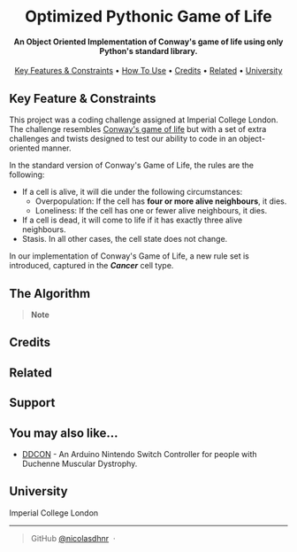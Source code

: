 
<h1 align="center">
  <br>
  Optimized Pythonic Game of Life
  <br>
</h1>

<h4 align="center"> An Object Oriented Implementation of Conway's game of life using only Python's standard library. </h4>


<p align="center">
  <a href="#key-features-&-constraints">Key Features & Constraints</a> •
  <a href="#how-to-use">How To Use</a> •
  <a href="#credits">Credits</a> •
  <a href="#related">Related</a> •
  <a href="#license">University</a>
</p>



## Key Feature & Constraints
This project was a coding challenge assigned at Imperial College London. The challenge resembles [Conway's game of life](https://en.wikipedia.org/wiki/Conway%27s_Game_of_Life) but with a set of extra challenges and twists designed to test our ability to code in an object-oriented manner. 

In the standard version of Conway's Game of Life, the rules are the following:

* If a cell is alive, it will die under the following circumstances:
  * Overpopulation: If the cell has **four or more alive neighbours**, it dies.
  * Loneliness: If the cell has one or fewer alive neighbours, it dies.
* If a cell is dead, it will come to life if it has exactly three alive neighbours.
* Stasis. In all other cases, the cell state does not change.

In our implementation of Conway's Game of Life, a new rule set is introduced, captured in the ***Cancer*** cell type.



## The Algorithm


> **Note**



## Credits


## Related


## Support



## You may also like...

- [DDCON](https://github.com/nicolasdhnr/DDCON-Switch-Controller) - An Arduino Nintendo Switch Controller for people with Duchenne Muscular Dystrophy.

## University 

Imperial College London 

---
> GitHub [@nicolasdhnr](https://github.com/nicolasdhnr/) &nbsp;&middot;&nbsp;



